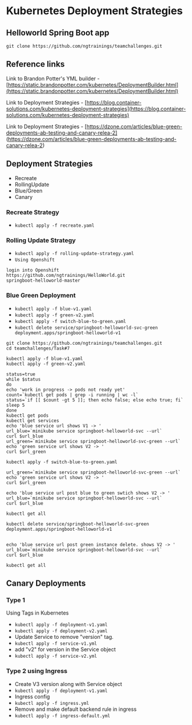 # Kubernetes Deployment Strategies
       
## Helloworld Spring Boot app
`git clone https://github.com/ngtrainings/teamchallenges.git`

## Reference links
Link to Brandon Potter's YML builder - [https://static.brandonpotter.com/kubernetes/DeploymentBuilder.html](https://static.brandonpotter.com/kubernetes/DeploymentBuilder.html)

Link to Deployment Strategies - [https://blog.container-solutions.com/kubernetes-deployment-strategies](https://blog.container-solutions.com/kubernetes-deployment-strategies) 

Link to Deployment Strategies - [https://dzone.com/articles/blue-green-deployments-ab-testing-and-canary-relea-2] (https://dzone.com/articles/blue-green-deployments-ab-testing-and-canary-relea-2)

## Deployment Strategies
- Recreate
- RollingUpdate
- Blue/Green
- Canary

### Recreate Strategy
- `kubectl apply -f recreate.yaml`


### Rolling Update Strategy
- `kubectl apply -f rolling-update-strategy.yaml`
- `Using Openshift`
```
login into Openshift
https://github.com/ngtrainings/HelloWorld.git
springboot-helloworld-master
```

### Blue Green Deployment 
- `kubectl apply -f blue-v1.yaml`
- `kubectl apply -f green-v2.yaml`
- `kubectl apply -f switch-blue-to-green.yaml`
- `kubectl delete service/springboot-helloworld-svc-green deployment.apps/springboot-helloworld-v1`
```
git clone https://github.com/ngtrainings/teamchallenges.git
cd teamchallenges/Task#7

kubectl apply -f blue-v1.yaml
kubectl apply -f green-v2.yaml

status=true 
while $status
do
echo 'work in progress -> pods not ready yet'
count=`kubectl get pods | grep -i running | wc -l`
status=`if [[ $count -gt 5 ]]; then echo false; else echo true; fi`
sleep 5
done
kubectl get pods
kubectl get services
echo 'blue service url shows V1 -> '
url_blue=`minikube service springboot-helloworld-svc --url`
curl $url_blue
url_green=`minikube service springboot-helloworld-svc-green --url`
echo 'green service url shows V2 -> '
curl $url_green

kubectl apply -f switch-blue-to-green.yaml

url_green=`minikube service springboot-helloworld-svc-green --url`
echo 'green service url shows V2 -> '
curl $url_green

echo 'blue service url post blue to green swtich shows V2 -> '
url_blue=`minikube service springboot-helloworld-svc --url`
curl $url_blue

kubectl get all

kubectl delete service/springboot-helloworld-svc-green deployment.apps/springboot-helloworld-v1


echo 'blue service url post green instance delete. shows V2 -> '
url_blue=`minikube service springboot-helloworld-svc --url`
curl $url_blue

kubectl get all

```


## Canary Deployments
### Type 1 
Using Tags in Kubernetes
- `kubectl apply -f deployment-v1.yaml`
- `kubectl apply -f deployment-v2.yaml`
- Update Service to remove "version" tag.
- `kubectl apply -f service-v1.yml`
- add "v2" for version in the Service object
- `kubectl apply -f service-v2.yml`

### Type 2 using Ingress
- Create V3 version along with Service object
- `kubectl apply -f deployment-v1.yaml`
- Ingress config
- `kubectl apply -f ingress.yml`
- Remove and make default backend rule in ingress
- `kubectl apply -f ingress-default.yml`
